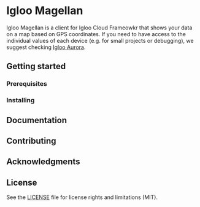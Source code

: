 # Igloo Magellan
Igloo Magellan is a client for Igloo Cloud Frameowkr that shows your data on a map based on GPS coordinates. If you need to have access to the individual values of each device (e.g. for small projects or debugging), we suggest checking [Igloo Aurora](https://github.com/hellowitlab/iglooAurora).
## Getting started
### Prerequisites
### Installing
## Documentation
## Contributing
## Acknowledgments
## License
See the [LICENSE](https://github.com/hellowitlab/iglooMagellan/blob/master/LICENSE) file for license rights and limitations (MIT).